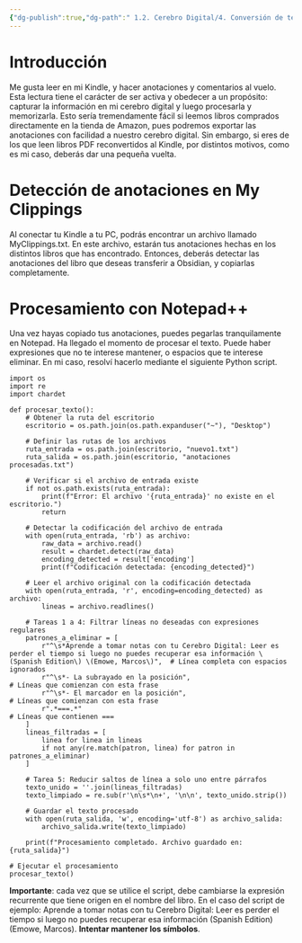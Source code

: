 ```yaml
---
{"dg-publish":true,"dg-path":" 1.2. Cerebro Digital/4. Conversión de textos y libros/Tareas avanzadas (código)/Corregir anotaciones Kindle.md","permalink":"/1-2-cerebro-digital/4-conversion-de-textos-y-libros/tareas-avanzadas-codigo/corregir-anotaciones-kindle/"}
---
```


# Introducción

Me gusta leer en mi Kindle, y hacer anotaciones y comentarios al vuelo. Esta lectura tiene el carácter de ser activa y obedecer a un propósito: capturar la información en mi cerebro digital y luego procesarla y memorizarla.
Esto sería tremendamente fácil si leemos libros comprados directamente en la tienda de Amazon, pues podremos exportar las anotaciones con facilidad a nuestro cerebro digital.
Sin embargo, si eres de los que leen libros PDF reconvertidos al Kindle, por distintos motivos, como es mi caso, deberás dar una pequeña vuelta.

# Detección de anotaciones en My Clippings

Al conectar tu Kindle a tu PC, podrás encontrar un archivo llamado MyClippings.txt. En este archivo, estarán tus anotaciones hechas en los distintos libros que has encontrado. 
Entonces, deberás detectar las anotaciones del libro que deseas transferir a Obsidian, y copiarlas completamente. 

# Procesamiento con Notepad++

Una vez hayas copiado tus anotaciones, puedes pegarlas tranquilamente en Notepad. Ha llegado el momento de procesar el texto. 
Puede haber expresiones que no te interese mantener, o espacios que te interese eliminar. En mi caso, resolví hacerlo mediante el siguiente Python script. 

```
import os
import re
import chardet

def procesar_texto():
    # Obtener la ruta del escritorio
    escritorio = os.path.join(os.path.expanduser("~"), "Desktop")

    # Definir las rutas de los archivos
    ruta_entrada = os.path.join(escritorio, "nuevo1.txt")
    ruta_salida = os.path.join(escritorio, "anotaciones procesadas.txt")

    # Verificar si el archivo de entrada existe
    if not os.path.exists(ruta_entrada):
        print(f"Error: El archivo '{ruta_entrada}' no existe en el escritorio.")
        return

    # Detectar la codificación del archivo de entrada
    with open(ruta_entrada, 'rb') as archivo:
        raw_data = archivo.read()
        result = chardet.detect(raw_data)
        encoding_detected = result['encoding']
        print(f"Codificación detectada: {encoding_detected}")

    # Leer el archivo original con la codificación detectada
    with open(ruta_entrada, 'r', encoding=encoding_detected) as archivo:
        lineas = archivo.readlines()

    # Tareas 1 a 4: Filtrar líneas no deseadas con expresiones regulares
    patrones_a_eliminar = [
        r"^\s*Aprende a tomar notas con tu Cerebro Digital: Leer es perder el tiempo si luego no puedes recuperar esa información \(Spanish Edition\) \(Emowe, Marcos\)",  # Línea completa con espacios ignorados
        r"^\s*- La subrayado en la posición",                                                                                     # Líneas que comienzan con esta frase
        r"^\s*- El marcador en la posición",                                                                                     # Líneas que comienzan con esta frase
        r".*===.*"                                                                                                               # Líneas que contienen ===
    ]
    lineas_filtradas = [
        linea for linea in lineas
        if not any(re.match(patron, linea) for patron in patrones_a_eliminar)
    ]

    # Tarea 5: Reducir saltos de línea a solo uno entre párrafos
    texto_unido = ''.join(lineas_filtradas)
    texto_limpiado = re.sub(r'\n\s*\n+', '\n\n', texto_unido.strip())

    # Guardar el texto procesado
    with open(ruta_salida, 'w', encoding='utf-8') as archivo_salida:
        archivo_salida.write(texto_limpiado)

    print(f"Procesamiento completado. Archivo guardado en: {ruta_salida}")

# Ejecutar el procesamiento
procesar_texto()

```

**Importante**: cada vez que se utilice el script, debe cambiarse la expresión recurrente que tiene origen en el nombre del libro. En el caso del script de ejemplo: Aprende a tomar notas con tu Cerebro Digital: Leer es perder el tiempo si luego no puedes recuperar esa información \(Spanish Edition\) \(Emowe, Marcos\).  **Intentar mantener los símbolos**.